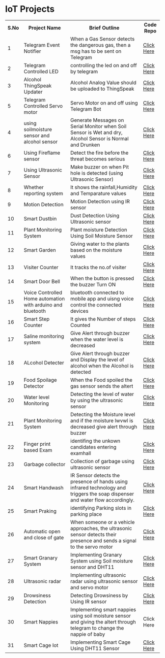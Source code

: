 # IoT Projects

<table>
  <tr>
    <th>S.No</th>
    <th>Project Name</th>
    <th>Brief Outline</th>
    <th>Code Repo</th>
  </tr>
  <tr>
    <td>1</td>
    <td>Telegram Event Notifier</td>
    <td>When a Gas Sensor detects the dangerous gas, then a msg has to be sent on Telegram</td>
    <td><a href="https://github.com/maddydevgits/iot-activities/tree/main/project1">Click Here</a></td>
  </tr>
  <td>2</td>
    <td>Telegram Controlled LED</td>
    <td>controlling the led on and off by telegram</td>
    <td><a href="https://github.com/maddydevgits/iot-activities/tree/main/Project2">Click Here</a></td>
   <tr>
    <td>3</td>
    <td>Alcohol ThingSpeak Updater</td>
    <td>Alcohol Analog Value should be uploaded to ThingSpeak</td>
    <td><a href="https://github.com/maddydevgits/iot-activities/tree/main/Project3">Click Here</a></td>
  </tr>
  <tr>
    <td>5</td>
    <td>Telegram Controlled Servo motor</td>
    <td>Servo Motor on and off using Telegram Bot</td>
    <td><a href="https://github.com/maddydevgits/iot-activities/tree/main/Project5">Click Here</a></td>
  </tr>
  <tr>
    <td>4</td>
    <td>using soilmoisture sensor and alcohol sensor</td>
    <td>Generate Messages on Serial Monitor when Soil Sensor is Wet and dry, Alcohol Sensor is Normal and Drunken</td>
    <td><a href="https://github.com/maddydevgits/iot-activities/blob/main/project4/main.ino">Click Here</a></td>
  </tr>
  <tr>
    <td>6</td>
    <td>Using Fireflame sensor</td>
    <td>Detect the fire before the threat becomes serious</td>
    <td><a href="https://github.com/maddydevgits/iot-activities/blob/main/project6/main.ino">Click Here</a></td>
  </tr>
  <tr>
    <td>7</td>
    <td>Using Ultrasonic Sensor</td>
    <td>Make buzzer on when Pit hole is detected (using Ultrasonic Sensor) </td>
    <td><a href="https://github.com/maddydevgits/iot-activities/blob/main/project7/main.ino">Click Here</a></td>
  </tr>
  <tr>
    <td>8</td>
    <td>Whether reporting system </td>
    <td>It shows the rainfall,Humidity and Temparature values </td>
    <td><a href="https://github.com/maddydevgits/iot-activities/blob/main/project8/main.ino">Click Here</a></td>
  </tr>
  <tr>
    <td>9</td>
    <td>Motion Detection</td>
    <td>Motion Detection using IR sensor </td>
    <td><a href="https://github.com/maddydevgits/iot-activities/blob/main/project9/main.ino">Click Here</a></td>
  </tr>
   <tr>
    <td>10</td>
    <td>Smart Dustbin</td>
    <td>Dust Detection Using Ultrasonic sensor</td>
    <td><a href="https://github.com/maddydevgits/iot-activities/tree/main/project10">Click Here</a></td>
  </tr>
  <tr>
    <td>11</td>
    <td>Plant Monitoring System</td>
    <td>Plant moisture Detection Using Soil Moisture Sensor</td>
    <td><a href="https://github.com/maddydevgits/iot-activities/tree/main/Project11">Click Here</a></td>
  </tr>
  <td>12</td>
    <td>Smart Garden</td>
    <td>Giving water to the plants based on the moisture values</td>
    <td><a href="">Click Here</a></td>
  </tr>
   </tr>
  <td>13</td>
    <td>Visiter Counter</td>
    <td>It tracks the no.of visiter</td>
    <td><a href="https://github.com/maddydevgits/iot-activities/tree/main/Project13">Click Here</a></td>
  </tr>
  <td>14</td>
    <td>Smart Door Bell</td>
    <td>When the button is pressed the buzzer Turn ON</td>
    <td><a href="https://github.com/maddydevgits/iot-activities/tree/main/project14">Click Here</a></td>
  </tr>
   <tr>
  <td>15</td>
    <td>Voice Controlled Home automation with arduino and bluetooth</td>
    <td>bluetooth connected to mobile app and uisng voice control the connected devices</td>
    <td><a href=https://github.com/sudheer1360/wheres-waldo-path-optimization>Click Here</a></td>
  </tr>
   <tr>
  <td>16</td>
    <td>Smart Step Counter</td>
    <td>It gives the Number of steps Counted</td>
    <td><a href="https://github.com/maddydevgits/iot-activities/tree/main/project16" >Click Here</a></td>
  </tr>
  <tr>
  <td>17</td>
    <td>Saline monitoring system</td>
    <td>Give Alert through buzzer when the water level is decreased</td>
    <td><a href=https://github.com/maddydevgits/iot-activities/tree/main/Project17 >Click Here</a></td>
  </tr>
   <td>18</td>
    <td>ALcohol Detecter</td>
    <td>Give Alert through buzzer and Display the level of alcohol when the Alcohol is detected</td>
    <td><a href=https://github.com/maddydevgits/iot-activities/tree/main/Project18h>Click Here</a></td>
  </tr>
</tr>
<tr>
   <td>19</td>
    <td>Food Spoilage Detector</td>
    <td>When the Food spoiled the gas sensor sends the altert</td>
    <td><a href="https://github.com/maddydevgits/iot-activities/tree/main/project19">Click Here</a></td>
  </tr>
  
  <tr>
   <td>20</td>
    <td>Water level Monitoring</td>
    <td>Detecting the level of water by using the ultrasonic sensor</td>
    <td><a href="https://github.com/maddydevgits/iot-activities/tree/main/project20">Click Here</a></td>
  </tr>
  <tr>
  <td>21</td>
  <td>Plant Monitoring System</td>
  <td>Detecting the Moisture level and if the moisture lwvwl is decreased give alert through buzzer</td>
  <td><a href=https://github.com/maddydevgits/iot-activities/tree/main/Project21>Click Here</a></td>
  </tr>
  <tr>
  <td>22</td>
  <td>Finger print based Exam </td>
  <td>identifing the unkown candidates entering examhall</td>
  <td><a href=https://github.com/maddydevgits/iot-activities/tree/main/project22>Click Here</a></td>
  </tr>
  <tr>
  <td>23</td>
  <td>Garbage collector </td>
  <td>Collection of garbage using ultrasonic sensor</td>
  <td><a href ="https://github.com/maddydevgits/iot-activities/tree/main/Project23">Click Here</a></td>
  </tr>
  <tr>
  <td>24</td>
  <td>Smart Handwash</td>
  <td>IR Sensor detects the presence of hands using infrared technology and triggers the soap dispenser and water flow accordingly.</td>
  <td><a href ="https://github.com/maddydevgits/iot-activities/tree/main/project24">Click Here</a></td>
  </tr>
  <tr>
  <td>25</td>
  <td>Smart Praking</td>
  <td>identifying Parking slots in parking place</td>
  <td><a href ="https://github.com/maddydevgits/iot-activities/tree/main/Project25">Click Here</a></td>
  </tr>
  
   <tr>
    <td>26</td>
    <td>Automatic open and close of gate</td>
    <td> When someone or a vehicle approaches, the ultrasonic sensor detects their presence and sends a signal to the servo motor</td>
    <td><a href="https://github.com/maddydevgits/iot-activities/tree/main/project26">Click Here</a></td>
  </tr>
  <tr>
    <td>27</td>
    <td> Smart Granary System</td>
    <td> Implementing Granary System using Soil moisture sensor and DHT11</td>
    <td><a href = "https://github.com/maddydevgits/iot-activities/tree/main/Project%2027">Click Here</a></td>
  </tr>
  <tr>
    <td>28</td>
    <td> Ultrasonic radar</td>
    <td> Implementing ultrasonic radar using ultrasonic sensor and servo motor</td>
    <td><a href ="https://github.com/maddydevgits/iot-activities/tree/main/project28">Click Here</a></td>
  </tr>
  <tr>
    <td>29</td>
    <td> Drowsiness Detection</td>
    <td>Detecting Drowsiness by Using IR sensor</td>
    <td><a href =https://github.com/maddydevgits/iot-activities/tree/main/project%2029>Click Here</a></td>
  </tr>
   <tr>
    <td>30</td>
    <td>Smart Nappies</td>
    <td>Implementing smart nappies using soil moisture sensor and giving the altert through telegram to change the nappie of baby</td>
    <td><https://github.com/maddydevgits/iot-activities/tree/main/project30>Click Here</a></td>
  </tr>
      
   <tr>
    <td>31</td>
    <td>Smart Cage Iot</td>
    <td>Implementing Smart Cage Using DHT11 Sensor</td>
    <td><a href = https://github.com/maddydevgits/iot-activities/tree/main/Project%2031>Click Here</a></td>
  </tr>
</table>

